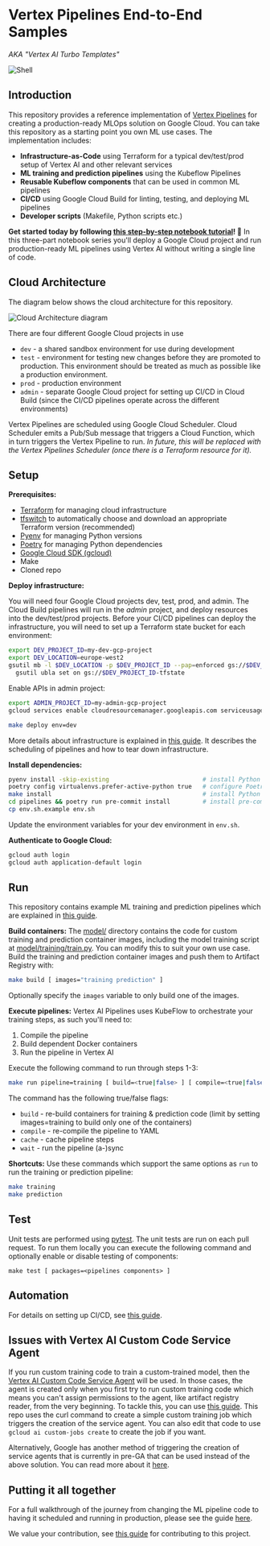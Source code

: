 <!-- 
Copyright 2023 Google LLC

Licensed under the Apache License, Version 2.0 (the "License");
you may not use this file except in compliance with the License.
You may obtain a copy of the License at

    https://www.apache.org/licenses/LICENSE-2.0

Unless required by applicable law or agreed to in writing, software
distributed under the License is distributed on an "AS IS" BASIS,
WITHOUT WARRANTIES OR CONDITIONS OF ANY KIND, either express or implied.
See the License for the specific language governing permissions and
limitations under the License.
 -->

# Vertex Pipelines End-to-End Samples

_AKA "Vertex AI Turbo Templates"_

![Shell](https://github.com/teamdatatonic/vertex-pipelines-end-to-end-samples/wiki/images/shell.gif)

## Introduction

This repository provides a reference implementation of [Vertex Pipelines](https://cloud.google.com/vertex-ai/docs/pipelines/) for creating a production-ready MLOps solution on Google Cloud.
You can take this repository as a starting point you own ML use cases. 
The implementation includes:

* **Infrastructure-as-Code** using Terraform for a typical dev/test/prod setup of Vertex AI and other relevant services
* **ML training and prediction pipelines** using the Kubeflow Pipelines
* **Reusable Kubeflow components** that can be used in common ML pipelines
* **CI/CD** using Google Cloud Build for linting, testing, and deploying ML pipelines
* **Developer scripts** (Makefile, Python scripts etc.)

**Get started today by following [this step-by-step notebook tutorial](./docs/notebooks)! 🚀**
In this three-part notebook series you'll deploy a Google Cloud project and run production-ready ML pipelines using Vertex AI without writing a single line of code.

## Cloud Architecture

The diagram below shows the cloud architecture for this repository.

![Cloud Architecture diagram](./docs/images/architecture.png)

There are four different Google Cloud projects in use

* `dev` - a shared sandbox environment for use during development
* `test` - environment for testing new changes before they are promoted to production. This environment should be treated as much as possible like a production environment.
* `prod` - production environment
* `admin` - separate Google Cloud project for setting up CI/CD in Cloud Build (since the CI/CD pipelines operate across the different environments)

Vertex Pipelines are scheduled using Google Cloud Scheduler. 
Cloud Scheduler emits a Pub/Sub message that triggers a Cloud Function, which in turn triggers the Vertex Pipeline to run. 
_In future, this will be replaced with the Vertex Pipelines Scheduler (once there is a Terraform resource for it)._

## Setup

**Prerequisites:**

- [Terraform](https://www.terraform.io/) for managing cloud infrastructure
- [tfswitch](https://tfswitch.warrensbox.com/) to automatically choose and download an appropriate Terraform version (recommended) 
- [Pyenv](https://github.com/pyenv/pyenv#installation) for managing Python versions
- [Poetry](https://python-poetry.org/) for managing Python dependencies
- [Google Cloud SDK (gcloud)](https://cloud.google.com/sdk/docs/quickstart)
- Make
- Cloned repo

**Deploy infrastructure:**

You will need four Google Cloud projects dev, test, prod, and admin.
The Cloud Build pipelines will run in the _admin_ project, and deploy resources into the dev/test/prod projects.
Before your CI/CD pipelines can deploy the infrastructure, you will need to set up a Terraform state bucket for each environment:

```bash
export DEV_PROJECT_ID=my-dev-gcp-project
export DEV_LOCATION=europe-west2
gsutil mb -l $DEV_LOCATION -p $DEV_PROJECT_ID --pap=enforced gs://$DEV_PROJECT_ID-tfstate && \
  gsutil ubla set on gs://$DEV_PROJECT_ID-tfstate
```

Enable APIs in admin project:

```bash
export ADMIN_PROJECT_ID=my-admin-gcp-project
gcloud services enable cloudresourcemanager.googleapis.com serviceusage.googleapis.com --project=$ADMIN_PROJECT_ID
```

```bash
make deploy env=dev
```

More details about infrastructure is explained in [this guide](docs/Infrastructure.md).
It describes the scheduling of pipelines and how to tear down infrastructure.

**Install dependencies:**

```bash
pyenv install -skip-existing                          # install Python
poetry config virtualenvs.prefer-active-python true   # configure Poetry
make install                                          # install Python dependencies
cd pipelines && poetry run pre-commit install         # install pre-commit hooks
cp env.sh.example env.sh
```

Update the environment variables for your dev environment in `env.sh`.

**Authenticate to Google Cloud:**

```bash
gcloud auth login
gcloud auth application-default login
```

## Run

This repository contains example ML training and prediction pipelines which are explained in [this guide](docs/Pipelines.md).

**Build containers:** The [model/](/model/) directory contains the code for custom training and prediction container images, including the model training script at [model/training/train.py](model/training/train.py). 
You can modify this to suit your own use case.
Build the training and prediction container images and push them to Artifact Registry with:

```bash
make build [ images="training prediction" ]
```

Optionally specify the `images` variable to only build one of the images.

**Execute pipelines:** Vertex AI Pipelines uses KubeFlow to orchestrate your training steps, as such you'll need to:

1. Compile the pipeline
1. Build dependent Docker containers
1. Run the pipeline in Vertex AI

Execute the following command to run through steps 1-3:

```bash
make run pipeline=training [ build=<true|false> ] [ compile=<true|false> ] [ cache=<true|false> ] [ wait=<true|false> ] 
```

The command has the following true/false flags:

- `build` - re-build containers for training & prediction code (limit by setting images=training to build only one of the containers)
- `compile` - re-compile the pipeline to YAML
- `cache` - cache pipeline steps
- `wait` - run the pipeline (a-)sync

**Shortcuts:** Use these commands which support the same options as `run` to run the training or prediction pipeline:

```bash
make training
make prediction
```

## Test

Unit tests are performed using [pytest](https://docs.pytest.org).
The unit tests are run on each pull request. 
To run them locally you can execute the following command and optionally enable or disable testing of components:

```
make test [ packages=<pipelines components> ]
```

## Automation

For details on setting up CI/CD, see [this guide](./docs/Automation.md).

## Issues with Vertex AI Custom Code Service Agent

If you run custom training code to train a custom-trained model, then the [Vertex AI Custom Code Service Agent](https://cloud.google.com/vertex-ai/docs/general/access-control) will be used. 
In those cases, the agent is created only when you first try to run custom training code which means you can't assign permissions to the agent, like artifact registry reader, from the very beginning. 
To tackle this, you can use [this guide](https://github.com/teamdatatonic/terraform-google-vertex-cc-service-agent). 
This repo uses the curl command to create a simple custom training job which triggers the creation of the service agent. 
You can also edit that code to use `gcloud ai custom-jobs create` to create the job if you want.

Alternatively, Google has another method of triggering the creation of service agents that is currently in pre-GA that can be used instead of the above solution. 
You can read more about it [here](https://cloud.google.com/iam/docs/create-service-agents#create).

## Putting it all together

For a full walkthrough of the journey from changing the ML pipeline code to having it scheduled and running in production, please see the guide [here](./docs/Production.md).

We value your contribution, see [this guide](./docs/Contribution.md) for contributing to this project.
